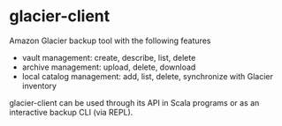 # glacier-client

Amazon Glacier backup tool with the following features
- vault management: create, describe, list, delete
- archive management: upload, delete, download
- local catalog management: add, list, delete, synchronize with Glacier inventory

glacier-client can be used through its API in Scala programs or as an interactive backup CLI (via REPL).
